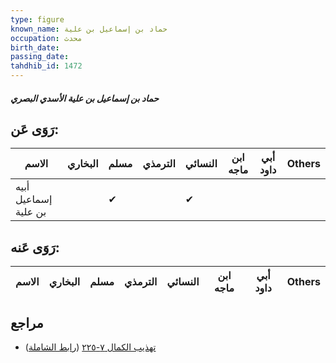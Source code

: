 ```yaml
---
type: figure
known_name: حماد بن إسماعيل بن علية
occupation: محدث
birth_date:
passing_date:
tahdhib_id: 1472
---
```

##### حماد بن إسماعيل بن علية الأسدي البصري

## رَوَى عَن:
| الاسم                | البخاري | مسلم | الترمذي | النسائي | ابن ماجه | أبي داود | Others |
| -------------------- | ------- | ---- | ------- | ------- | -------- | -------- | ------ |
| أبيه إسماعيل بن علية |         | ✔    |         | ✔       |          |          |        |
## رَوَى عَنه:
| الاسم | البخاري | مسلم | الترمذي | النسائي | ابن ماجه | أبي داود | Others |
| ----- | ------- | ---- | ------- | ------- | -------- | -------- | ------ |
## مراجع
- [تهذيب الكمال ٧-٢٢٥](obsidian://open?vault=Tahdhib-al-Kamal&file=Figures/١٤٧٢-حماد%20بن%20إسماعيل%20بن%20علية%20الأسدي%20البصري) ([رابط الشاملة](https://shamela.ws/book/3722/3447))